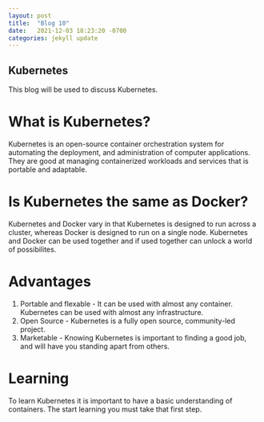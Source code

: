 ```yaml
---
layout: post
title:  "Blog 10"
date:   2021-12-03 18:23:20 -0700
categories: jekyll update
---
```

## Kubernetes
This blog will be used to discuss Kubernetes.

# What is Kubernetes?
Kubernetes is an open-source container orchestration system for automating the deployment, and administration of computer applications. They are good at managing containerized workloads and services that is portable and adaptable.

# Is Kubernetes the same as Docker?
Kubernetes and Docker vary in that Kubernetes is designed to run across a cluster, whereas Docker is designed to run on a single node. Kubernetes and Docker can be used together and if used together can unlock a world of possibilites. 

# Advantages 
1. Portable and flexable - It can be used with almost any container. Kubernetes can be used with almost any infrastructure.
2. Open Source - Kubernetes is a fully open source, community-led project.
3. Marketable - Knowing Kubernetes is important to finding a good job, and will have you standing apart from others. 

# Learning 
To learn Kubernetes it is important to have a basic understanding of containers. The start learning you must take that first step. 



